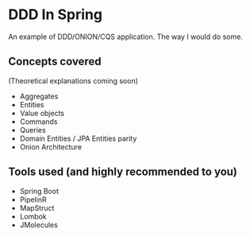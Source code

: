 # DDD In Spring

An example of DDD/ONION/CQS application. The way I would do some.

## Concepts covered

(Theoretical explanations coming soon)

- Aggregates
- Entities
- Value objects
- Commands
- Queries
- Domain Entities / JPA Entities parity
- Onion Architecture

## Tools used (and highly recommended to you)

- Spring Boot
- PipelinR
- MapStruct
- Lombok
- JMolecules